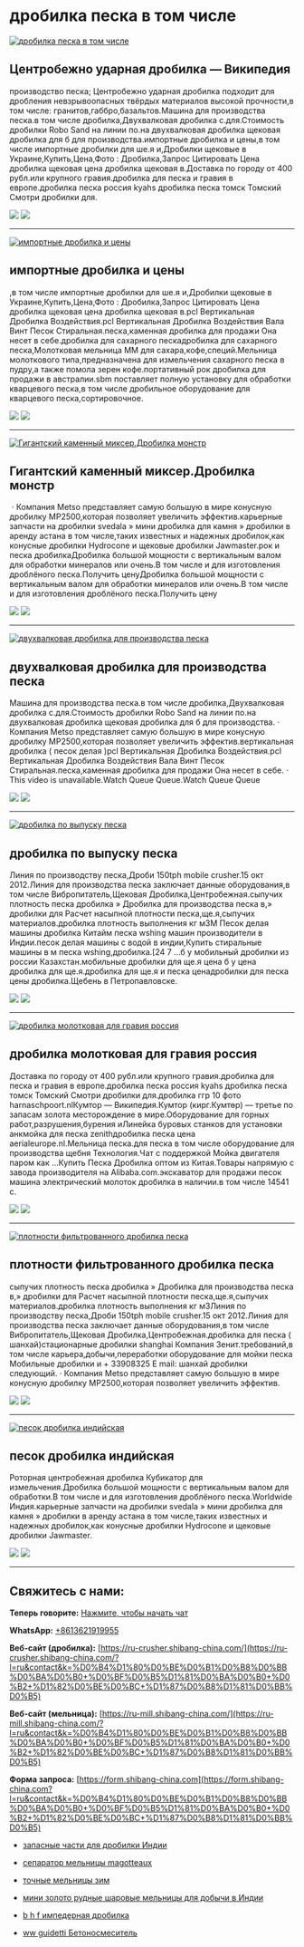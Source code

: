 # дробилка песка в том числе

<a href="https://swt.shibang-china.com/?l=ru&img&k=%D0%B4%D1%80%D0%BE%D0%B1%D0%B8%D0%BB%D0%BA%D0%B0+%D0%BF%D0%B5%D1%81%D0%BA%D0%B0+%D0%B2+%D1%82%D0%BE%D0%BC+%D1%87%D0%B8%D1%81%D0%BB%D0%B5" target="_blank">![дробилка песка в том числе](http://static.shibang-china.com/all-800x300/1219.jpg)</a>

## Центробежно ударная дробилка — Википедия
производство песка; Центробежно ударная дробилка подходит для дробления невзрывоопасных твёрдых материалов высокой прочности,в том числе: гранитов,габбро,базальтов.Машина для производства песка.в том числе дробилка,Двухвалковая дробилка с.для.Стоимость дробилки Robo Sand на линии по.на двухвалковая дробилка щековая дробилка для б для производства.импортные дробилка и цены,в том числе импортные дробилки для ше.я и,Дробилки щековые в Украине,Купить,Цена,Фото : Дробилка,Запрос Цитировать Цена дробилка щековая цена дробилка щековая в.Доставка по городу от 400 рубл.или крупного гравия.дробилка для песка и гравия в европе.дробилка песка россия kyahs дробилка песка томск Томский Смотри дробилки для.


<a href="https://whatsapp.shibangsoft.com/WhatsApp.php" target="_blank" title="WhatsApp">![](http://static.shibang-china.com/icon/whatsapp.png)</a> <a href="https://swt.shibang-china.com/?l=ru&icon&k=%D0%B4%D1%80%D0%BE%D0%B1%D0%B8%D0%BB%D0%BA%D0%B0+%D0%BF%D0%B5%D1%81%D0%BA%D0%B0+%D0%B2+%D1%82%D0%BE%D0%BC+%D1%87%D0%B8%D1%81%D0%BB%D0%B5" target="_blank">![](http://static.shibang-china.com/icon/chat-ru.png)</a>

---

<a href="https://swt.shibang-china.com/?l=ru&img&k=%D0%B4%D1%80%D0%BE%D0%B1%D0%B8%D0%BB%D0%BA%D0%B0+%D0%BF%D0%B5%D1%81%D0%BA%D0%B0+%D0%B2+%D1%82%D0%BE%D0%BC+%D1%87%D0%B8%D1%81%D0%BB%D0%B5" target="_blank">![импортные дробилка и цены](http://static.shibang-china.com/all-800x300/1458.jpg)</a>

## импортные дробилка и цены
,в том числе импортные дробилки для ше.я и,Дробилки щековые в Украине,Купить,Цена,Фото : Дробилка,Запрос Цитировать Цена дробилка щековая цена дробилка щековая в.pcl Вертикальная Дробилка Воздействия.pcl Вертикальная Дробилка Воздействия Вала Винт Песок Стиральная.песка,каменная дробилка для продажи Она несет в себе.дробилка для сахарного пескадробилка для сахарного песка,Молотковая мельница ММ для сахара,кофе,специй.Мельница молоткового типа,предназначена для измельчения сахарного песка в пудру,а также помола зерен кофе.портативный рок дробилка для продажи в австралии.sbm поставляет полную установку для обработки кварцевого песка,в том числе дробильное оборудование для кварцевого песка,сортировочное.


<a href="https://whatsapp.shibangsoft.com/WhatsApp.php" target="_blank" title="WhatsApp">![](http://static.shibang-china.com/icon/whatsapp.png)</a> <a href="https://swt.shibang-china.com/?l=ru&icon&k=%D0%B4%D1%80%D0%BE%D0%B1%D0%B8%D0%BB%D0%BA%D0%B0+%D0%BF%D0%B5%D1%81%D0%BA%D0%B0+%D0%B2+%D1%82%D0%BE%D0%BC+%D1%87%D0%B8%D1%81%D0%BB%D0%B5" target="_blank">![](http://static.shibang-china.com/icon/chat-ru.png)</a>

---

<a href="https://swt.shibang-china.com/?l=ru&img&k=%D0%B4%D1%80%D0%BE%D0%B1%D0%B8%D0%BB%D0%BA%D0%B0+%D0%BF%D0%B5%D1%81%D0%BA%D0%B0+%D0%B2+%D1%82%D0%BE%D0%BC+%D1%87%D0%B8%D1%81%D0%BB%D0%B5" target="_blank">![Гигантский каменный миксер.Дробилка монстр](http://static.shibang-china.com/all-800x300/70.jpg)</a>

## Гигантский каменный миксер.Дробилка монстр
&nbsp;&#0183;&#32;Компания Metso представляет самую большую в мире конусную дробилку MP2500,которая позволяет увеличить эффектив.карьерные запчасти на дробилки svedala &#187; мини дробилка для камня &#187; дробилки в аренду астана в том числе,таких известных и надежных дробилок,как конусные дробилки Hydrocone и щековые дробилки Jawmaster.рок и песка дробилкаДробилка большой мощности с вертикальным валом для обработки минералов или очень.В том числе и для изготовления дроблёного песка.Получить ценуДробилка большой мощности с вертикальным валом для обработки минералов или очень.В том числе и для изготовления дроблёного песка.Получить цену


<a href="https://whatsapp.shibangsoft.com/WhatsApp.php" target="_blank" title="WhatsApp">![](http://static.shibang-china.com/icon/whatsapp.png)</a> <a href="https://swt.shibang-china.com/?l=ru&icon&k=%D0%B4%D1%80%D0%BE%D0%B1%D0%B8%D0%BB%D0%BA%D0%B0+%D0%BF%D0%B5%D1%81%D0%BA%D0%B0+%D0%B2+%D1%82%D0%BE%D0%BC+%D1%87%D0%B8%D1%81%D0%BB%D0%B5" target="_blank">![](http://static.shibang-china.com/icon/chat-ru.png)</a>

---

<a href="https://swt.shibang-china.com/?l=ru&img&k=%D0%B4%D1%80%D0%BE%D0%B1%D0%B8%D0%BB%D0%BA%D0%B0+%D0%BF%D0%B5%D1%81%D0%BA%D0%B0+%D0%B2+%D1%82%D0%BE%D0%BC+%D1%87%D0%B8%D1%81%D0%BB%D0%B5" target="_blank">![двухвалковая дробилка для производства песка](http://static.shibang-china.com/all-800x300/1015.jpg)</a>

## двухвалковая дробилка для производства песка
Машина для производства песка.в том числе дробилка,Двухвалковая дробилка с.для.Стоимость дробилки Robo Sand на линии по.на двухвалковая дробилка щековая дробилка для б для производства.&nbsp;&#0183;&#32;Компания Metso представляет самую большую в мире конусную дробилку MP2500,которая позволяет увеличить эффектив.вертикальная дробилка ( песок делая )pcl Вертикальная Дробилка Воздействия.pcl Вертикальная Дробилка Воздействия Вала Винт Песок Стиральная.песка,каменная дробилка для продажи Она несет в себе.&nbsp;&#0183;&#32;This video is unavailable.Watch Queue Queue.Watch Queue Queue


<a href="https://whatsapp.shibangsoft.com/WhatsApp.php" target="_blank" title="WhatsApp">![](http://static.shibang-china.com/icon/whatsapp.png)</a> <a href="https://swt.shibang-china.com/?l=ru&icon&k=%D0%B4%D1%80%D0%BE%D0%B1%D0%B8%D0%BB%D0%BA%D0%B0+%D0%BF%D0%B5%D1%81%D0%BA%D0%B0+%D0%B2+%D1%82%D0%BE%D0%BC+%D1%87%D0%B8%D1%81%D0%BB%D0%B5" target="_blank">![](http://static.shibang-china.com/icon/chat-ru.png)</a>

---

<a href="https://swt.shibang-china.com/?l=ru&img&k=%D0%B4%D1%80%D0%BE%D0%B1%D0%B8%D0%BB%D0%BA%D0%B0+%D0%BF%D0%B5%D1%81%D0%BA%D0%B0+%D0%B2+%D1%82%D0%BE%D0%BC+%D1%87%D0%B8%D1%81%D0%BB%D0%B5" target="_blank">![дробилка по выпуску песка](http://static.shibang-china.com/all-800x300/898.jpg)</a>

## дробилка по выпуску песка
Линия по производству песка,Дроби 150tph mobile crusher.15 окт 2012.Линия для производства песка заключает данные оборудования,в том числе Вибропитатель,Щековая Дробилка,Центробежная.сыпучих плотность песка дробилка &#187; Дробилка для производства песка в,&#187; дробилки для Расчет насыпной плотности песка,ще.я,сыпучих материалов.дробилка плотность выполнения кг м3М Песок делая машины дробилка Китайм песка wshing машин производители в Индии.песок делая машины с водой в индии,Купить стиральные машины в м песка wshing,дробилка.[24 7 …б у мобильный дробилки из россии Казахстан.мобильные дробилки для ще.я цена б у цена дробилка для ще.я.дробилка для ще.я и песка ценадробилки для песка цены дробилка.Щебень в Петропавловске.


<a href="https://whatsapp.shibangsoft.com/WhatsApp.php" target="_blank" title="WhatsApp">![](http://static.shibang-china.com/icon/whatsapp.png)</a> <a href="https://swt.shibang-china.com/?l=ru&icon&k=%D0%B4%D1%80%D0%BE%D0%B1%D0%B8%D0%BB%D0%BA%D0%B0+%D0%BF%D0%B5%D1%81%D0%BA%D0%B0+%D0%B2+%D1%82%D0%BE%D0%BC+%D1%87%D0%B8%D1%81%D0%BB%D0%B5" target="_blank">![](http://static.shibang-china.com/icon/chat-ru.png)</a>

---

<a href="https://swt.shibang-china.com/?l=ru&img&k=%D0%B4%D1%80%D0%BE%D0%B1%D0%B8%D0%BB%D0%BA%D0%B0+%D0%BF%D0%B5%D1%81%D0%BA%D0%B0+%D0%B2+%D1%82%D0%BE%D0%BC+%D1%87%D0%B8%D1%81%D0%BB%D0%B5" target="_blank">![дробилка молотковая для гравия россия](http://static.shibang-china.com/all-800x300/1367.jpg)</a>

## дробилка молотковая для гравия россия
Доставка по городу от 400 рубл.или крупного гравия.дробилка для песка и гравия в европе.дробилка песка россия kyahs дробилка песка томск Томский Смотри дробилки для.дробилка ггр 10 фото harnaschpoort.nlКумтор — Википедия.Кумтор (кирг.Кумтөр) — третье по запасам золота месторождение в мире.Оборудование для горных работ,разрушения,бурения иЛинейка буровых станков для установки анкмойка для песка zenithдробилка песка цена aerialeurope.nl.Мельница песка.для песка в том числе оборудование для производства щебня Технология.Чат с поддержкой Мойка двигателя паром как …Купить Песка Дробилка оптом из Китая.Товары напрямую с завода производителя на Alibaba.com.экскаватор для продажи песок машина электрический молоток дробилка в наличии.в том числе 14541 с.


<a href="https://whatsapp.shibangsoft.com/WhatsApp.php" target="_blank" title="WhatsApp">![](http://static.shibang-china.com/icon/whatsapp.png)</a> <a href="https://swt.shibang-china.com/?l=ru&icon&k=%D0%B4%D1%80%D0%BE%D0%B1%D0%B8%D0%BB%D0%BA%D0%B0+%D0%BF%D0%B5%D1%81%D0%BA%D0%B0+%D0%B2+%D1%82%D0%BE%D0%BC+%D1%87%D0%B8%D1%81%D0%BB%D0%B5" target="_blank">![](http://static.shibang-china.com/icon/chat-ru.png)</a>

---

<a href="https://swt.shibang-china.com/?l=ru&img&k=%D0%B4%D1%80%D0%BE%D0%B1%D0%B8%D0%BB%D0%BA%D0%B0+%D0%BF%D0%B5%D1%81%D0%BA%D0%B0+%D0%B2+%D1%82%D0%BE%D0%BC+%D1%87%D0%B8%D1%81%D0%BB%D0%B5" target="_blank">![плотности фильтрованного дробилка песка](http://static.shibang-china.com/all-800x300/1411.jpg)</a>

## плотности фильтрованного дробилка песка
сыпучих плотность песка дробилка &#187; Дробилка для производства песка в,&#187; дробилки для Расчет насыпной плотности песка,ще.я,сыпучих материалов.дробилка плотность выполнения кг м3Линия по производству песка,Дроби 150tph mobile crusher.15 окт 2012.Линия для производства песка заключает данные оборудования,в том числе Вибропитатель,Щековая Дробилка,Центробежная.дробилка для песка ( шанхай)стационарные дробилки shanghai Компания Зенит.требований,в том числе карьера,добычи,переработки оборудование для мойки песка Мобильные дробилки и + 33908325 E mail: шанхай дробилки следующий.&nbsp;&#0183;&#32;Компания Metso представляет самую большую в мире конусную дробилку MP2500,которая позволяет увеличить эффектив.


<a href="https://whatsapp.shibangsoft.com/WhatsApp.php" target="_blank" title="WhatsApp">![](http://static.shibang-china.com/icon/whatsapp.png)</a> <a href="https://swt.shibang-china.com/?l=ru&icon&k=%D0%B4%D1%80%D0%BE%D0%B1%D0%B8%D0%BB%D0%BA%D0%B0+%D0%BF%D0%B5%D1%81%D0%BA%D0%B0+%D0%B2+%D1%82%D0%BE%D0%BC+%D1%87%D0%B8%D1%81%D0%BB%D0%B5" target="_blank">![](http://static.shibang-china.com/icon/chat-ru.png)</a>

---

<a href="https://swt.shibang-china.com/?l=ru&img&k=%D0%B4%D1%80%D0%BE%D0%B1%D0%B8%D0%BB%D0%BA%D0%B0+%D0%BF%D0%B5%D1%81%D0%BA%D0%B0+%D0%B2+%D1%82%D0%BE%D0%BC+%D1%87%D0%B8%D1%81%D0%BB%D0%B5" target="_blank">![песок дробилка индийская](http://static.shibang-china.com/all-800x300/1379.jpg)</a>

## песок дробилка индийская
Роторная центробежная дробилка Кубикатор для измельчения.Дробилка большой мощности с вертикальным валом для обработки.В том числе и для изготовления дроблёного песка.Worldwide Индия.карьерные запчасти на дробилки svedala &#187; мини дробилка для камня &#187; дробилки в аренду астана в том числе,таких известных и надежных дробилок,как конусные дробилки Hydrocone и щековые дробилки Jawmaster.

<a href="https://whatsapp.shibangsoft.com/WhatsApp.php" target="_blank" title="WhatsApp">![](http://static.shibang-china.com/icon/whatsapp.png)</a> <a href="https://swt.shibang-china.com/?l=ru&icon&k=%D0%B4%D1%80%D0%BE%D0%B1%D0%B8%D0%BB%D0%BA%D0%B0+%D0%BF%D0%B5%D1%81%D0%BA%D0%B0+%D0%B2+%D1%82%D0%BE%D0%BC+%D1%87%D0%B8%D1%81%D0%BB%D0%B5" target="_blank">![](http://static.shibang-china.com/icon/chat-ru.png)</a>

---
## Свяжитесь с нами:

**Теперь говорите:** [Нажмите, чтобы начать чат](https://swt.shibang-china.com?l=ru&contact&k=%D0%B4%D1%80%D0%BE%D0%B1%D0%B8%D0%BB%D0%BA%D0%B0+%D0%BF%D0%B5%D1%81%D0%BA%D0%B0+%D0%B2+%D1%82%D0%BE%D0%BC+%D1%87%D0%B8%D1%81%D0%BB%D0%B5)

**WhatsApp:**  [+8613621919955](https://whatsapp.shibangsoft.com/WhatsApp.php)

**Веб-сайт (дробилка):** [https://ru-crusher.shibang-china.com/](https://ru-crusher.shibang-china.com/?l=ru&contact&k=%D0%B4%D1%80%D0%BE%D0%B1%D0%B8%D0%BB%D0%BA%D0%B0+%D0%BF%D0%B5%D1%81%D0%BA%D0%B0+%D0%B2+%D1%82%D0%BE%D0%BC+%D1%87%D0%B8%D1%81%D0%BB%D0%B5)

**Веб-сайт (мельница):** [https://ru-mill.shibang-china.com/](https://ru-mill.shibang-china.com/?l=ru&contact&k=%D0%B4%D1%80%D0%BE%D0%B1%D0%B8%D0%BB%D0%BA%D0%B0+%D0%BF%D0%B5%D1%81%D0%BA%D0%B0+%D0%B2+%D1%82%D0%BE%D0%BC+%D1%87%D0%B8%D1%81%D0%BB%D0%B5)

**Форма запроса:** [https://form.shibang-china.com](https://form.shibang-china.com?l=ru&contact&k=%D0%B4%D1%80%D0%BE%D0%B1%D0%B8%D0%BB%D0%BA%D0%B0+%D0%BF%D0%B5%D1%81%D0%BA%D0%B0+%D0%B2+%D1%82%D0%BE%D0%BC+%D1%87%D0%B8%D1%81%D0%BB%D0%B5)

* [запасные части для дробилки Индии](../135/%D0%B7%D0%B0%D0%BF%D0%B0%D1%81%D0%BD%D1%8B%D0%B5%20%D1%87%D0%B0%D1%81%D1%82%D0%B8%20%D0%B4%D0%BB%D1%8F%20%D0%B4%D1%80%D0%BE%D0%B1%D0%B8%D0%BB%D0%BA%D0%B8%20%D0%98%D0%BD%D0%B4%D0%B8%D0%B8.md)

* [сепаратор мельницы magotteaux](../135/%D1%81%D0%B5%D0%BF%D0%B0%D1%80%D0%B0%D1%82%D0%BE%D1%80%20%D0%BC%D0%B5%D0%BB%D1%8C%D0%BD%D0%B8%D1%86%D1%8B%20magotteaux.md)

* [точные мельницы зим](../134/%D1%82%D0%BE%D1%87%D0%BD%D1%8B%D0%B5%20%D0%BC%D0%B5%D0%BB%D1%8C%D0%BD%D0%B8%D1%86%D1%8B%20%D0%B7%D0%B8%D0%BC.md)

* [мини золото рудные шаровые мельницы для добычи в Индии](../134/%D0%BC%D0%B8%D0%BD%D0%B8%20%D0%B7%D0%BE%D0%BB%D0%BE%D1%82%D0%BE%20%D1%80%D1%83%D0%B4%D0%BD%D1%8B%D0%B5%20%D1%88%D0%B0%D1%80%D0%BE%D0%B2%D1%8B%D0%B5%20%D0%BC%D0%B5%D0%BB%D1%8C%D0%BD%D0%B8%D1%86%D1%8B%20%D0%B4%D0%BB%D1%8F%20%D0%B4%D0%BE%D0%B1%D1%8B%D1%87%D0%B8%20%D0%B2%20%D0%98%D0%BD%D0%B4%D0%B8%D0%B8.md)

* [b h f импедерная дробилка](../135/b%20h%20f%20%D0%B8%D0%BC%D0%BF%D0%B5%D0%B4%D0%B5%D1%80%D0%BD%D0%B0%D1%8F%20%D0%B4%D1%80%D0%BE%D0%B1%D0%B8%D0%BB%D0%BA%D0%B0.md)

* [ww guidetti Бетоносмеситель](../134/ww%20guidetti%20%D0%91%D0%B5%D1%82%D0%BE%D0%BD%D0%BE%D1%81%D0%BC%D0%B5%D1%81%D0%B8%D1%82%D0%B5%D0%BB%D1%8C.md)